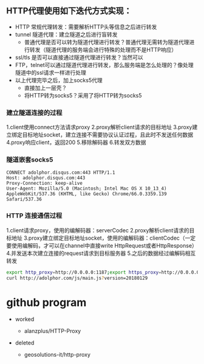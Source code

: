 
## HTTP代理使用如下迭代方式实现：
* HTTP 常规代理转发：需要解析HTTP头等信息之后进行转发
* tunnel 隧道代理：建立隧道之后进行盲转发
    - 普通代理是否可以转为隧道代理进行转发？普通代理无需转为隧道代理进行转发（隧道代理的服务端会进行特殊的处理而不是HTTP响应）
* ssl/tls 是否可以直接通过隧道代理进行转发？当然可以
* FTP，telnet可以通过隧道代理进行转发，那么服务端是怎么处理的？像处理隧道中的ssl请求一样进行处理
* 以上代理完毕之后，加上socks5代理
    - 直接加上一层壳？
    - 将HTTP转为socks5？采用了将HTTP转为socks5

### 建立隧道连接的过程
1.client使用connect方法请求proxy
2.proxy解析client请求的目标地址
3.proxy建立绑定目标地址socket，建立连接不需要协议认证过程，且此时不发送任何数据
4.proxy响应client，返回200
5.移除解码器
6.转发双方数据

### 隧道嵌套socks5

```
CONNECT adolphor.disqus.com:443 HTTP/1.1
Host: adolphor.disqus.com:443
Proxy-Connection: keep-alive
User-Agent: Mozilla/5.0 (Macintosh; Intel Mac OS X 10_13_4) AppleWebKit/537.36 (KHTML, like Gecko) Chrome/66.0.3359.139 Safari/537.36
```

### HTTP 连接通信过程
1.client请求proxy，使用的编解码器：serverCodec
2.proxy解析client请求的目标地址
3.proxy建立绑定目标地址socket，使用的编解码器：clientCodec（一定要使用编解码，才可以在channel中直接write HttpRequest或者HttpResponse）
4.并发送本次建立连接的request请求到目标服务器
5.之后的数据经过编解码相互转发

```bash
export http_proxy=http://0.0.0.0:1187;export https_proxy=http://0.0.0.0:1187;
curl http://adolphor.com/js/main.js?version=20180129
```

# github program

* worked
    - alanzplus/HTTP-Proxy


* deleted
    - geosolutions-it/http-proxy
    